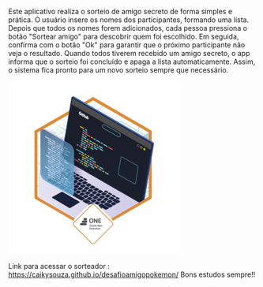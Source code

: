 Este aplicativo realiza o sorteio de amigo secreto de forma simples e prática. O usuário insere os nomes dos participantes, formando uma lista. Depois que todos os nomes forem adicionados, cada pessoa pressiona o botão "Sortear amigo" para descobrir quem foi escolhido. Em seguida, confirma com o botão "Ok" para garantir que o próximo participante não veja o resultado. Quando todos tiverem recebido um amigo secreto, o app informa que o sorteio foi concluído e apaga a lista automaticamente. Assim, o sistema fica pronto para um novo sorteio sempre que necessário.

<img src="badge-desafio (1).png" alt="Badget ONE">

Link para acessar o sorteador : https://caikysouza.github.io/desafioamigopokemon/
Bons estudos sempre!! 
